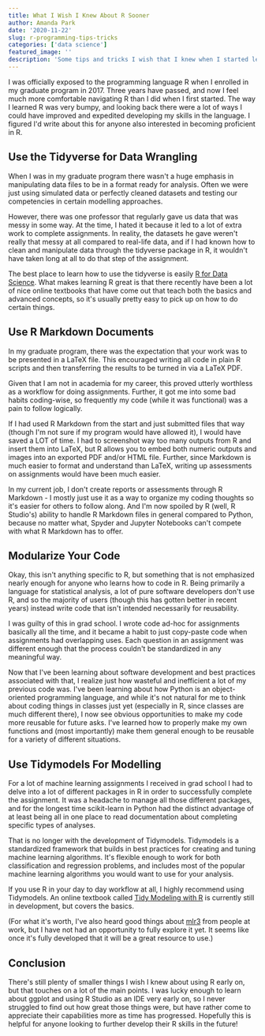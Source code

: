 ```yaml
---
title: What I Wish I Knew About R Sooner
author: Amanda Park
date: '2020-11-22'
slug: r-programming-tips-tricks
categories: ['data science']
featured_image: ''
description: 'Some tips and tricks I wish that I knew when I started learning R years ago.'
---
```


I was officially exposed to the programming language R when I enrolled in my graduate program in 2017. Three years have passed, and now I feel much more comfortable navigating R than I did when I first started. The way I learned R was very bumpy, and looking back there were a lot of ways I could have improved and expedited developing my skills in the language. I figured I'd write about this for anyone also interested in becoming proficient in R.

## Use the Tidyverse for Data Wrangling

When I was in my graduate program there wasn't a huge emphasis in manipulating data files to be in a format ready for analysis. Often we were just using simulated data or perfectly cleaned datasets and testing our competencies in certain modelling approaches. 

However, there was one professor that regularly gave us data that was messy in some way. At the time, I hated it because it led to a lot of extra work to complete assignments. In reality, the datasets he gave weren't really that messy at all compared to real-life data, and if I had known how to clean and manipulate data through the tidyverse package in R, it wouldn't have taken long at all to do that step of the assignment.

The best place to learn how to use the tidyverse is easily [R for Data Science](https://r4ds.had.co.nz/). What makes learning R great is that there recently have been a lot of nice online textbooks that have come out that teach both the basics and advanced concepts, so it's usually pretty easy to pick up on how to do certain things. 

## Use R Markdown Documents

In my graduate program, there was the expectation that your work was to be presented in a LaTeX file. This encouraged writing all code in plain R scripts and then transferring the results to be turned in via a LaTeX PDF. 

Given that I am not in academia for my career, this proved utterly worthless as a workflow for doing assignments. Further, it got me into some bad habits coding-wise, so frequently my code (while it was functional) was a pain to follow logically. 

If I had used R Markdown from the start and just submitted files that way (though I'm not sure if my program would have allowed it), I would have saved a LOT of time. I had to screenshot way too many outputs from R and insert them into LaTeX, but R allows you to embed both numeric outputs and images into an exported PDF and/or HTML file. Further, since Markdown is much easier to format and understand than LaTeX, writing up assessments on assignments would have been much easier. 

In my current job, I don't create reports or assessments through R Markdown - I mostly just use it as a way to organize my coding thoughts so it's easier for others to follow along. And I'm now spoiled by R (well, R Studio's) ability to handle R Markdown files in general compared to Python, because no matter what, Spyder and Jupyter Notebooks can't compete with what R Markdown has to offer. 

## Modularize Your Code

Okay, this isn't anything specific to R, but something that is not emphasized nearly enough for anyone who learns how to code in R. Being primarily a language for statistical analysis, a lot of pure software developers don't use R, and so the majority of users (though this has gotten better in recent years) instead write code that isn't intended necessarily for reusability.

I was guilty of this in grad school. I wrote code ad-hoc for assignments basically all the time, and it became a habit to just copy-paste code when assignments had overlapping uses. Each question in an assignment was different enough that the process couldn't be standardized in any meaningful way. 

Now that I've been learning about software development and best practices associated with that, I realize just how wasteful and inefficient a lot of my previous code was. I've been learning about how Python is an object-oriented programming language, and while it's not natural for me to think about coding things in classes just yet (especially in R, since classes are much different there), I now see obvious opportunities to make my code more reusable for future asks. I've learned how to properly make my own functions and (most importantly) make them general enough to be reusable for a variety of different situations. 

## Use Tidymodels For Modelling

For a lot of machine learning assignments I received in grad school I had to delve into a lot of different packages in R in order to successfully complete the assignment. It was a headache to manage all those different packages, and for the longest time scikit-learn in Python had the distinct advantage of at least being all in one place to read documentation about completing specific types of analyses.

That is no longer with the development of Tidymodels. Tidymodels is a standardized framework that builds in best practices for creating and tuning machine learning algorithms. It's flexible enough to work for both classification and regression problems, and includes most of the popular machine learning algorithms you would want to use for your analysis. 

If you use R in your day to day workflow at all, I highly recommend using Tidymodels. An online textbook called [Tidy Modeling with R](https://www.tmwr.org/) is currently still in development, but covers the basics.

(For what it's worth, I've also heard good things about [mlr3](https://mlr3.mlr-org.com/) from people at work, but I have not had an opportunity to fully explore it yet. It seems like once it's fully developed that it will be a great resource to use.)

## Conclusion

There's still plenty of smaller things I wish I knew about using R early on, but that touches on a lot of the main points. I was lucky enough to learn about ggplot and using R Studio as an IDE very early on, so I never struggled to find out how great those things were, but have rather come to appreciate their capabilities more as time has progressed. Hopefully this is helpful for anyone looking to further develop their R skills in the future!
